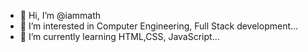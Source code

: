 - 👋 Hi, I’m @iammath
- 👀 I’m interested in Computer Engineering, Full Stack development...
- 🌱 I’m currently learning HTML,CSS, JavaScript...


<!---
iammath/iammath is a ✨ special ✨ repository because its `README.md` (this file) appears on your GitHub profile.
You can click the Preview link to take a look at your changes.
--->
